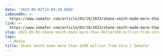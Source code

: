 ```yaml
---
date: '2023-05-02T14:04:38.000Z'
isBasedOn: >-
  https://www.semafor.com/article/03/19/2023/shane-smith-made-more-than-100-million-from-vice
link: >-
  https://www.semafor.com/article/03/19/2023/shane-smith-made-more-than-100-million-from-vice
slug: 2023-05-02-shane-smith-made-more-than-dollar100-million-from-vice-or-semafor
tags:
  - Media
title: Shane Smith made more than $100 million from Vice | Semafor
---
```


